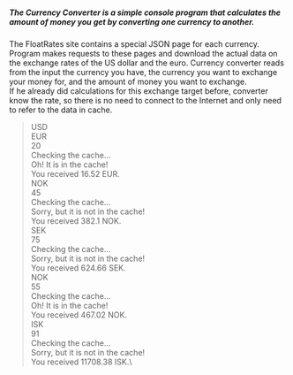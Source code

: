 ##### The Currency Converter is a simple console program that calculates the amount of money you get by converting one currency to another.
The FloatRates site contains a special JSON page for each currency. Program makes requests to these pages and download the actual data on the exchange rates of the US dollar and the euro.
Currency converter reads from the input the currency you have, the currency you want to exchange your money for, and the amount of money you want to exchange.  
If he already did calculations for this exchange target before, converter know the rate, so there is no need to connect to the Internet and only need to refer to the data in cache.

> USD\
> EUR\
> 20\
Checking the cache...\
Oh! It is in the cache!\
You received 16.52 EUR.\
> NOK\
> 45\
Checking the cache...\
Sorry, but it is not in the cache!\
You received 382.1 NOK.\
> SEK\
> 75\
Checking the cache...\
Sorry, but it is not in the cache!\
You received 624.66 SEK.\
> NOK\
> 55\
Checking the cache...\
Oh! It is in the cache!\
You received 467.02 NOK.\
> ISK\
> 91\
Checking the cache...\
Sorry, but it is not in the cache!\
You received 11708.38 ISK.\
